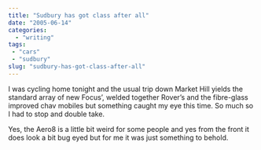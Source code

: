 ```yaml
---
title: "Sudbury has got class after all"
date: "2005-06-14"
categories:
  - "writing"
tags:
 - "cars"
 - "sudbury"
slug: "sudbury-has-got-class-after-all"
---
```


<!-- [![Photo sharing](/images/19351255_94f7f0bf8a_m.jpg)](https://www.flickr.com/photos/funkylarma/19351255/ "Morgan Aero8") -->

I was cycling home tonight and the usual trip down Market Hill yields the standard array of new Focus’, welded together Rover’s and the fibre-glass improved chav mobiles but something caught my eye this time. So much so I had to stop and double take.

Yes, the Aero8 is a little bit weird for some people and yes from the front it does look a bit bug eyed but for me it was just something to behold.
